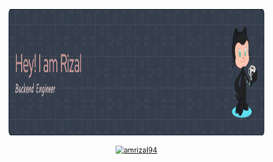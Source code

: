 <p align="center" href="https://github.com/amrizal94"> <img width="1000" height="250" src="https://raw.githubusercontent.com/amrizal94/amrizal94/main/github-header-image.png")</p>
<br/>
<br/>
<a align="left" href="https://github.com/amrizal94"> <img src="https://github-readme-stats.vercel.app/api?username=amrizal94&hide_title=true&show_icons=true&include_all_commits=true&count_private=true&theme=radical" alt="amrizal94" /></a>
